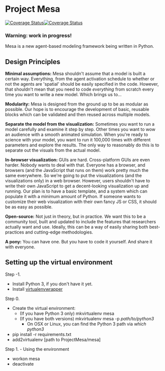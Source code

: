 # Project Mesa

[![Coverage Status](https://coveralls.io/repos/projectmesa/mesa/badge.svg)](https://coveralls.io/r/projectmesa/mesa)[![Coverage Status](https://coveralls.io/repos/projectmesa/mesa/badge.svg)](https://coveralls.io/r/projectmesa/mesa)

### Warning: work in progress!

Mesa is a new agent-based modeling framework being written in Python.

## Design Principles

**Minimal assumptions:** Mesa shouldn't assume that a model is built a certain way. Everything, from the agent activation schedule to whether or not the agents are 'spatial' should be easily specified in the code. However, that shouldn't mean that you need to code *everything* from scratch every time you want to write a new model. Which brings us to...

**Modularity:** Mesa is designed from the ground up to be as modular as possible. Our hope is to encourage the development of basic, reusable blocks which can be validated and then reused across multiple models.

**Separate the model from the visualization:** Sometimes you want to run a model carefully and examine it step by step. Other times you want to wow an audience with a smooth animated simulation. When you're ready to science with your model, you want to run it 100,000 times with different parameters and explore the results. The only way to reasonably do this is to separate out the visuals from the actual model.

**In-browser visualization:** GUIs are hard. Cross-platform GUIs are even harder. Nobody wants to deal with that. Everyone has a browser, and browsers (and the JavaScript that runs on them) work pretty much the same everywhere. So we're going to put the visualizations (and the visualizations only) in a web browser. However, users shouldn't have to write their own JavaScript to get a decent-looking visualization up and running. Our plan is to have a basic template, and a system which can populate it with a minimum amount of Python. If someone wants to customize their web visualization with their own fancy JS or CSS, it should be as easy as possible.

**Open-source:** Not just in theory, but in practice. We want this to be a community tool, built and updated to include the features that researchers actually want and use. Ideally, this can be a way of easily sharing both best-practices and cutting-edge methodologies.

**A pony:** You can have one. But you have to code it yourself. And share it with everyone.

## Setting up the virtual environment

Step -1.
* Install Python 3, if you don't have it yet.
* Install [virtualenvwrapper](http://virtualenvwrapper.readthedocs.org/en/latest/)

Step 0.
* Create the virtual environment:
    * (If you have Python 3 only) mkvirtualenv mesa
    * (If you have both versions) mkvirtualenv mesa -p *path/to/python3*
        - On OSX or Linux, you can find the Python 3 path via *which python3*
* pip install -r requirements.txt
* add2virtualenv [path to ProjectMesa/mesa]

Step 1. - Using the environment
* workon mesa
* deactivate


